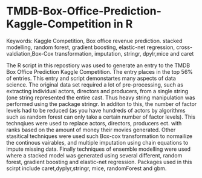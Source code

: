 # TMDB-Box-Office-Prediction-Kaggle-Competition in R

Keywords: Kaggle Competition, Box office revenue prediction. stacked modelling, random forest, gradient boosting, elastic-net regression, cross-valdiation,Box-Cox transformation, imputation, stringr, dpylr,mice and caret

The R script in this repostiory was used to generate an entry to the TMDB Box Office Prediction Kaggle Competition.
The entry places in the top 56% of entries. This entry and script demonstartes many aspects of data science. The original data set
required a lot of pre-processing, such as extracting individual actors, directors and producers, from a single string (one string represented the 
entire cast. Thus heavy string manipulation was performed using the package stringr. In additon to this, the number of factor levels had
to be reduced (as you have hundreds of actors by algorithms such as random forest can only take a certain number of factor levels). This 
technqiues were used to replace actors, directors, producers ect. with ranks based on the amount of money their movies generated. Other stasitical 
techniques were used such Box-cox transformation to normailize the continous vairables, and multiple imputation using chain equations
to impute missing data. Finally techniques of ensemble modelling were used where a stacked model was generated using several different, random forest, 
gradient boosting and elastic-net regression. Packages used in this scirpt include caret,dyplyr,stringr, mice, randomForest and gbm.
